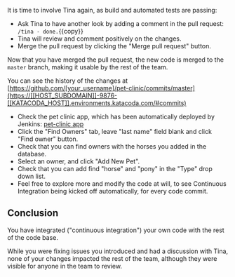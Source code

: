 It is time to involve Tina again, as build and automated tests are passing:

* Ask Tina to have another look by adding a comment in the pull request:
  `/tina - done.`{{copy}}
* Tina will review and comment positively on the changes.
* Merge the pull request by clicking the "Merge pull request" button.

Now that you have merged the pull request, the new code is merged to the
`master` branch, making it usable by the rest of the team.

You can see the history of the changes at [https://github.com/[your_username]/pet-clinic/commits/master](https://[[HOST_SUBDOMAIN]]-9876-[[KATACODA_HOST]].environments.katacoda.com/#commits)

* Check the pet clinic app, which has been automatically deployed by Jenkins:
  [pet-clinic app](https://[[HOST_SUBDOMAIN]]-9966-[[KATACODA_HOST]].environments.katacoda.com/)
* Click the "Find Owners" tab, leave "last name" field blank and click "Find
  owner" button.
* Check that you can find owners with the horses you added in the database.
* Select an owner, and click "Add New Pet".
* Check that you can add find "horse" and "pony" in the "Type" drop down list.
* Feel free to explore more and modify the code at will, to see Continuous
  Integration being kicked off automatically, for every code commit.

## Conclusion

You have integrated ("continuous integration") your own code with the rest of
the code base.

While you were fixing issues you introduced and had a discussion with Tina, none
of your changes impacted the rest of the team, although they were visible for
anyone in the team to review.
